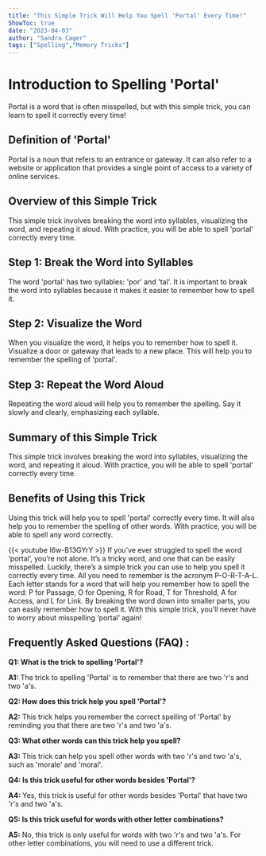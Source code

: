```yaml
---
title: "This Simple Trick Will Help You Spell 'Portal' Every Time!"
ShowToc: true 
date: "2023-04-03"
author: "Sandra Cager" 
tags: ["Spelling","Memory Tricks"]
---
```

# Introduction to Spelling 'Portal'

Portal is a word that is often misspelled, but with this simple trick, you can learn to spell it correctly every time!

## Definition of 'Portal'

Portal is a noun that refers to an entrance or gateway. It can also refer to a website or application that provides a single point of access to a variety of online services.

## Overview of this Simple Trick

This simple trick involves breaking the word into syllables, visualizing the word, and repeating it aloud. With practice, you will be able to spell 'portal' correctly every time.

## Step 1: Break the Word into Syllables

The word 'portal' has two syllables: 'por' and 'tal'. It is important to break the word into syllables because it makes it easier to remember how to spell it.

## Step 2: Visualize the Word

When you visualize the word, it helps you to remember how to spell it. Visualize a door or gateway that leads to a new place. This will help you to remember the spelling of 'portal'.

## Step 3: Repeat the Word Aloud

Repeating the word aloud will help you to remember the spelling. Say it slowly and clearly, emphasizing each syllable.

## Summary of this Simple Trick

This simple trick involves breaking the word into syllables, visualizing the word, and repeating it aloud. With practice, you will be able to spell 'portal' correctly every time.

## Benefits of Using this Trick

Using this trick will help you to spell 'portal' correctly every time. It will also help you to remember the spelling of other words. With practice, you will be able to spell any word correctly.

{{< youtube I6w-B13GYrY >}} 
If you’ve ever struggled to spell the word ‘portal’, you’re not alone. It’s a tricky word, and one that can be easily misspelled. Luckily, there’s a simple trick you can use to help you spell it correctly every time. All you need to remember is the acronym P-O-R-T-A-L. Each letter stands for a word that will help you remember how to spell the word: P for Passage, O for Opening, R for Road, T for Threshold, A for Access, and L for Link. By breaking the word down into smaller parts, you can easily remember how to spell it. With this simple trick, you’ll never have to worry about misspelling ‘portal’ again!

## Frequently Asked Questions (FAQ) :
**Q1: What is the trick to spelling 'Portal'?**

**A1:** The trick to spelling 'Portal' is to remember that there are two 'r's and two 'a's.

**Q2: How does this trick help you spell 'Portal'?**

**A2:** This trick helps you remember the correct spelling of 'Portal' by reminding you that there are two 'r's and two 'a's.

**Q3: What other words can this trick help you spell?**

**A3:** This trick can help you spell other words with two 'r's and two 'a's, such as 'morale' and 'moral'.

**Q4: Is this trick useful for other words besides 'Portal'?**

**A4:** Yes, this trick is useful for other words besides 'Portal' that have two 'r's and two 'a's.

**Q5: Is this trick useful for words with other letter combinations?**

**A5:** No, this trick is only useful for words with two 'r's and two 'a's. For other letter combinations, you will need to use a different trick.





